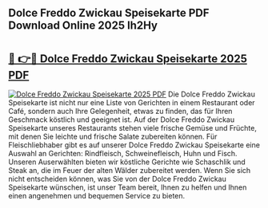 ## Dolce Freddo Zwickau Speisekarte PDF Download Online 2025 lh2Hy

# <h2><a href="http://gca69pq.nevu.top/?p=Dolce+Freddo+Zwickau+Speisekarte">🔗 👉🔴 Dolce Freddo Zwickau Speisekarte 2025 PDF</a></h2>

[![Dolce Freddo Zwickau Speisekarte 2025 PDF](https://i.imgur.com/dBaPXMq.png)](http://gca69pq.nevu.top/?p=Dolce+Freddo+Zwickau+Speisekarte)
Die Dolce Freddo Zwickau Speisekarte ist nicht nur eine Liste von Gerichten in einem Restaurant oder Café, sondern auch Ihre Gelegenheit, etwas zu finden, das für Ihren Geschmack köstlich und geeignet ist. Auf der Dolce Freddo Zwickau Speisekarte unseres Restaurants stehen viele frische Gemüse und Früchte, mit denen Sie leichte und frische Salate zubereiten können. Für Fleischliebhaber gibt es auf unserer Dolce Freddo Zwickau Speisekarte eine Auswahl an Gerichten: Rindfleisch, Schweinefleisch, Huhn und Fisch. Unseren Auserwählten bieten wir köstliche Gerichte wie Schaschlik und Steak an, die im Feuer der alten Wälder zubereitet werden. Wenn Sie sich nicht entscheiden können, was Sie von der Dolce Freddo Zwickau Speisekarte wünschen, ist unser Team bereit, Ihnen zu helfen und Ihnen einen angenehmen und bequemen Service zu bieten.
